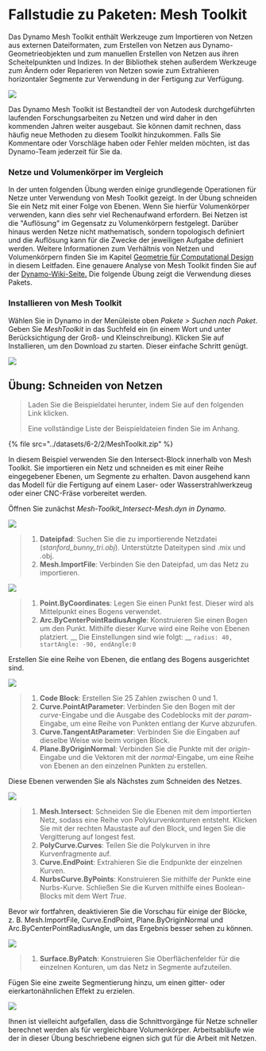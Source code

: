 # Fallstudie zu Paketen: Mesh Toolkit

Das Dynamo Mesh Toolkit enthält Werkzeuge zum Importieren von Netzen aus externen Dateiformaten, zum Erstellen von Netzen aus Dynamo-Geometrieobjekten und zum manuellen Erstellen von Netzen aus ihren Scheitelpunkten und Indizes. In der Bibliothek stehen außerdem Werkzeuge zum Ändern oder Reparieren von Netzen sowie zum Extrahieren horizontaler Segmente zur Verwendung in der Fertigung zur Verfügung.

![](../images/6-2/2/meshToolkitcasestudy01.jpg)

Das Dynamo Mesh Toolkit ist Bestandteil der von Autodesk durchgeführten laufenden Forschungsarbeiten zu Netzen und wird daher in den kommenden Jahren weiter ausgebaut. Sie können damit rechnen, dass häufig neue Methoden zu diesem Toolkit hinzukommen. Falls Sie Kommentare oder Vorschläge haben oder Fehler melden möchten, ist das Dynamo-Team jederzeit für Sie da.

### Netze und Volumenkörper im Vergleich

In der unten folgenden Übung werden einige grundlegende Operationen für Netze unter Verwendung von Mesh Toolkit gezeigt. In der Übung schneiden Sie ein Netz mit einer Folge von Ebenen. Wenn Sie hierfür Volumenkörper verwenden, kann dies sehr viel Rechenaufwand erfordern. Bei Netzen ist die "Auflösung" im Gegensatz zu Volumenkörpern festgelegt. Darüber hinaus werden Netze nicht mathematisch, sondern topologisch definiert und die Auflösung kann für die Zwecke der jeweiligen Aufgabe definiert werden. Weitere Informationen zum Verhältnis von Netzen und Volumenkörpern finden Sie im Kapitel [Geometrie für Computational Design](../../a-closer-look-at-dynamo-essential-nodes-and-concepts/5\_geometry-for-computational-design/) in diesem Leitfaden. Eine genauere Analyse von Mesh Toolkit finden Sie auf der [Dynamo-Wiki-Seite.](https://github.com/DynamoDS/Dynamo/wiki/Dynamo-Mesh-Toolkit) Die folgende Übung zeigt die Verwendung dieses Pakets.

### Installieren von Mesh Toolkit

Wählen Sie in Dynamo in der Menüleiste oben _Pakete > Suchen nach Paket_. Geben Sie _MeshToolkit_ in das Suchfeld ein (in einem Wort und unter Berücksichtigung der Groß- und Kleinschreibung). Klicken Sie auf Installieren, um den Download zu starten. Dieser einfache Schritt genügt.

![](../images/6-2/2/meshToolkitcasestudy-installpackage.jpg)

## Übung: Schneiden von Netzen

> Laden Sie die Beispieldatei herunter, indem Sie auf den folgenden Link klicken.
>
> Eine vollständige Liste der Beispieldateien finden Sie im Anhang.

{% file src="../datasets/6-2/2/MeshToolkit.zip" %}

In diesem Beispiel verwenden Sie den Intersect-Block innerhalb von Mesh Toolkit. Sie importieren ein Netz und schneiden es mit einer Reihe eingegebener Ebenen, um Segmente zu erhalten. Davon ausgehend kann das Modell für die Fertigung auf einem Laser- oder Wasserstrahlwerkzeug oder einer CNC-Fräse vorbereitet werden.

Öffnen Sie zunächst _Mesh-Toolkit_Intersect-Mesh.dyn in Dynamo._

![](../images/6-2/2/meshToolkitcasestudy-exercise01.jpg)

> 1. **Dateipfad**: Suchen Sie die zu importierende Netzdatei (_stanford_bunny_tri.obj_). Unterstützte Dateitypen sind .mix und .obj.
> 2. **Mesh.ImportFile**: Verbinden Sie den Dateipfad, um das Netz zu importieren.

![](../images/6-2/2/meshToolkitcasestudy-exercise02.jpg)

> 1. **Point.ByCoordinates**: Legen Sie einen Punkt fest. Dieser wird als Mittelpunkt eines Bogens verwendet.
> 2. **Arc.ByCenterPointRadiusAngle**: Konstruieren Sie einen Bogen um den Punkt. Mithilfe dieser Kurve wird eine Reihe von Ebenen platziert. __ Die Einstellungen sind wie folgt: __ `radius: 40, startAngle: -90, endAngle:0`

Erstellen Sie eine Reihe von Ebenen, die entlang des Bogens ausgerichtet sind.

![](../images/6-2/2/meshToolkitcasestudy-exercise03.jpg)

> 1. **Code Block**: Erstellen Sie 25 Zahlen zwischen 0 und 1.
> 2. **Curve.PointAtParameter**: Verbinden Sie den Bogen mit der _curve_-Eingabe und die Ausgabe des Codeblocks mit der _param_-Eingabe, um eine Reihe von Punkten entlang der Kurve abzurufen.
> 3. **Curve.TangentAtParameter**: Verbinden Sie die Eingaben auf dieselbe Weise wie beim vorigen Block.
> 4. **Plane.ByOriginNormal**: Verbinden Sie die Punkte mit der _origin_-Eingabe und die Vektoren mit der _normal_-Eingabe, um eine Reihe von Ebenen an den einzelnen Punkten zu erstellen.

Diese Ebenen verwenden Sie als Nächstes zum Schneiden des Netzes.

![](../images/6-2/2/meshToolkitcasestudy-exercise04.jpg)

> 1. **Mesh.Intersect**: Schneiden Sie die Ebenen mit dem importierten Netz, sodass eine Reihe von Polykurvenkonturen entsteht. Klicken Sie mit der rechten Maustaste auf den Block, und legen Sie die Vergitterung auf longest fest.
> 2. **PolyCurve.Curves**: Teilen Sie die Polykurven in ihre Kurvenfragmente auf.
> 3. **Curve.EndPoint**: Extrahieren Sie die Endpunkte der einzelnen Kurven.
> 4. **NurbsCurve.ByPoints**: Konstruieren Sie mithilfe der Punkte eine Nurbs-Kurve. Schließen Sie die Kurven mithilfe eines Boolean-Blocks mit dem Wert _True_.

Bevor wir fortfahren, deaktivieren Sie die Vorschau für einige der Blöcke, z. B. Mesh.ImportFile, Curve.EndPoint, Plane.ByOriginNormal und Arc.ByCenterPointRadiusAngle, um das Ergebnis besser sehen zu können.

![](../images/6-2/2/meshToolkitcasestudy-exercise05.jpg)

> 1. **Surface.ByPatch**: Konstruieren Sie Oberflächenfelder für die einzelnen Konturen, um das Netz in Segmente aufzuteilen.

Fügen Sie eine zweite Segmentierung hinzu, um einen gitter- oder eierkartonähnlichen Effekt zu erzielen.

![](../images/6-2/2/meshToolkitcasestudy-exercise06.jpg)

Ihnen ist vielleicht aufgefallen, dass die Schnittvorgänge für Netze schneller berechnet werden als für vergleichbare Volumenkörper. Arbeitsabläufe wie der in dieser Übung beschriebene eignen sich gut für die Arbeit mit Netzen.
